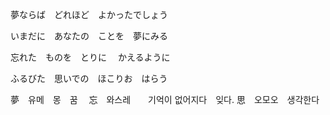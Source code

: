 

夢ならば　どれほど　よかったでしょう

いまだに　あなたの　ことを　夢にみる

忘れた　ものを　とりに 　かえるように

ふるびた　思いでの　ほこりお　はらう














夢　유메　몽　꿈　
忘　와스레　　기억이 없어지다　잊다.
思　오모오　생각한다
